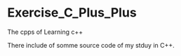 # Exercise_C_Plus_Plus
The cpps of Learning c++ 

There include of somme source code of my stduy in C++.
